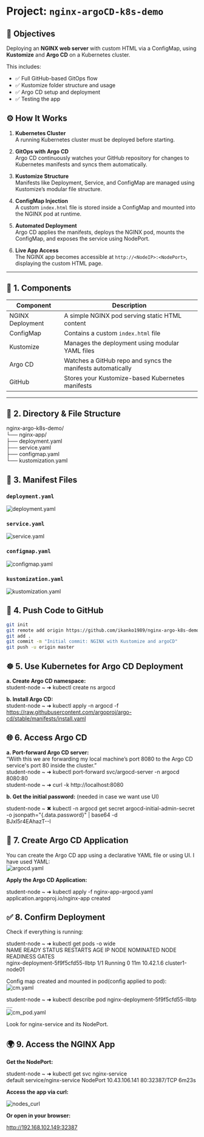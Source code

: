 #  Project: `nginx-argoCD-k8s-demo`

## 🎯 Objectives

Deploying an **NGINX web server** with custom HTML via a ConfigMap, using **Kustomize** and **Argo CD** on a Kubernetes cluster.

This includes:
- ✅ Full GitHub-based GitOps flow  
- ✅ Kustomize folder structure and usage  
- ✅ Argo CD setup and deployment  
- ✅ Testing the app  

## ⚙️ How It Works

1. **Kubernetes Cluster**  
   A running Kubernetes cluster must be deployed before starting.

2. **GitOps with Argo CD**  
   Argo CD continuously watches your GitHub repository for changes to Kubernetes manifests and syncs them automatically.

3. **Kustomize Structure**  
   Manifests like Deployment, Service, and ConfigMap are managed using Kustomize’s modular file structure.

4. **ConfigMap Injection**  
   A custom `index.html` file is stored inside a ConfigMap and mounted into the NGINX pod at runtime.

5. **Automated Deployment**  
   Argo CD applies the manifests, deploys the NGINX pod, mounts the ConfigMap, and exposes the service using NodePort.

6. **Live App Access**  
   The NGINX app becomes accessible at `http://<NodeIP>:<NodePort>`, displaying the custom HTML page.


---

## 🧱 1. Components

| Component         | Description                                                  |
|------------------|--------------------------------------------------------------|
| NGINX Deployment | A simple NGINX pod serving static HTML content               |
| ConfigMap        | Contains a custom `index.html` file                          |
| Kustomize        | Manages the deployment using modular YAML files              |
| Argo CD          | Watches a GitHub repo and syncs the manifests automatically  |
| GitHub           | Stores your Kustomize-based Kubernetes manifests             |

---

## 📁 2. Directory & File Structure  
nginx-argo-k8s-demo/  
└── nginx-app/  
├── deployment.yaml  
├── service.yaml  
├── configmap.yaml  
└── kustomization.yaml  

## 📄 3. Manifest Files

### `deployment.yaml`
![deployment.yaml](images/deployment.JPG)  
### `service.yaml`
![service.yaml](images/service.JPG)  
### `configmap.yaml`
![configmap.yaml](images/configmap.JPG)  
### `kustomization.yaml`
![kustomization.yaml](images/kustomization.JPG)   

## 🚀 4. Push Code to GitHub  
```bash
git init
git remote add origin https://github.com/ikanko1989/nginx-argo-k8s-demo.git
git add .
git commit -m "Initial commit: NGINX with Kustomize and argoCD"
git push -u origin master
```
## ☸️ 5. Use Kubernetes for Argo CD Deployment  

**a. Create Argo CD namespace:**  
student-node ~ ➜  kubectl create ns argocd  

**b. Install Argo CD:**    
student-node ~ ➜  kubectl apply -n argocd -f https://raw.githubusercontent.com/argoproj/argo-cd/stable/manifests/install.yaml  

## 🌐 6. Access Argo CD
**a. Port-forward Argo CD server:**  
“Wiith this we are forwarding my local machine’s port 8080 to the Argo CD service's port 80 inside the cluster.”   
student-node ~ ➜  kubectl port-forward svc/argocd-server -n argocd 8080:80  
student-node ~ ➜  curl -k http://localhost:8080  
 
**b. Get the initial password:** 
(needed in case we want use UI)  

student-node ~ ✖ kubectl -n argocd get secret argocd-initial-admin-secret -o jsonpath="{.data.password}" | base64 -d  
BJxI5r4EAhazT--l  


## 🔁 7. Create Argo CD Application

You can create the Argo CD app using a declarative YAML file or using UI.
I have used YAML:  
![argocd.yaml](images/argocd.yaml.png)


**Apply the Argo CD Application:**

student-node ~ ➜  kubectl apply -f nginx-app-argocd.yaml   
application.argoproj.io/nginx-app created  

## ✅ 8. Confirm Deployment

Check if everything is running:  

student-node ~ ➜  kubectl get pods -o wide  
NAME                                READY   STATUS    RESTARTS   AGE   IP          NODE              NOMINATED NODE   READINESS GATES  
nginx-deployment-5f9f5cfd55-llbtp   1/1     Running   0          11m   10.42.1.6   cluster1-node01   <none>           <none>    

Config map created and mounted in pod(config applied to pod):  
![cm.yaml](images/cm.png)

student-node ~ ➜  kubectl describe pod nginx-deployment-5f9f5cfd55-llbtp   
....  
![cm_pod.yaml](images/cm_pod.png)

Look for nginx-service and its NodePort.  

## 🌍 9. Access the NGINX App

**Get the NodePort:**

student-node ~ ➜  kubectl get svc nginx-service  
default       service/nginx-service    NodePort       10.43.106.141   <none>    80:32387/TCP   6m23s


**Access the app via curl:**

![nodes_curl](images/nodes_curl.png)


**Or open in your browser:**

http://192.168.102.149:32387
